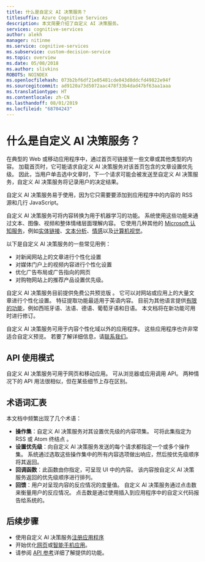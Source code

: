 ```yaml
---
title: 什么是自定义 AI 决策服务？
titlesuffix: Azure Cognitive Services
description: 本文简要介绍了自定义 AI 决策服务。
services: cognitive-services
author: alekh
manager: nitinme
ms.service: cognitive-services
ms.subservice: custom-decision-service
ms.topic: overview
ms.date: 05/08/2018
ms.author: slivkins
ROBOTS: NOINDEX
ms.openlocfilehash: 073b2bf6df21e05481cde043d8ddcfd49822e94f
ms.sourcegitcommit: ad9120a73d5072aac478f33b4dad47bf63aa1aaa
ms.translationtype: HT
ms.contentlocale: zh-CN
ms.lasthandoff: 08/01/2019
ms.locfileid: "68704243"
---
```

# <a name="what-is-custom-decision-service"></a>什么是自定义 AI 决策服务？

在典型的 Web 或移动应用程序中，通过首页可链接至一些文章或其他类型的内容。 加载首页时，它可能请求自定义 AI 决策服务对该首页包含的文章设置优先级。 因此，当用户单击选中文章时，下一个请求可能会被发送至自定义 AI 决策服务，自定义 AI 决策服务将记录用户的决定结果。

自定义 AI 决策服务易于使用，因为它只需要要添加到应用程序中的内容的 RSS 源和几行 JavaScript。

自定义 AI 决策服务可将内容转换为用于机器学习的功能。 系统使用这些功能来通过文本、图像、视频和整体情绪层面理解内容。 它使用几种其他的 [Microsoft 认知服务](https://www.microsoft.com/cognitive-services)，例如[实体链接](../entitylinking/home.md)、[文本分析](../text-analytics/overview.md)、[情感](../emotion/home.md)以及[计算机视觉](../computer-vision/home.md)。

以下是自定义 AI 决策服务的一些常见用例：

* 对新闻网站上的文章进行个性化设置
* 对媒体门户上的视频内容进行个性化设置
* 优化广告布局或广告指向的网页
* 对购物网站上的推荐产品设置优先级。

自定义 AI 决策服务目前提供免费公共预览版  。 它可以对网站或应用上的大量文章进行个性化设置。 特征提取功能最适用于英语内容。 目前为其他语言提供[有限的功能](../text-analytics/overview.md)，例如西班牙语、法语、德语、葡萄牙语和日语。 本文档将在新功能可用时进行修订。

自定义 AI 决策服务可用于内容个性化域以外的应用程序。 这些应用程序也许非常适合自定义预览。 若要了解详细信息，请[联系我们](https://azure.microsoft.com/overview/sales-number/)。

## <a name="api-usage-modes"></a>API 使用模式

自定义 AI 决策服务可用于网页和移动应用。 可从浏览器或应用调用 API。 两种情况下的 API 用法很相似，但在某些细节上存在区别。

## <a name="glossary-of-terms"></a>术语词汇表

本文档中频繁出现了几个术语：

* **操作集**：自定义 AI 决策服务对其设置优先级的内容项集。 可将此集指定为 RSS 或 Atom 终结点   。
* **设置优先级**：向自定义 AI 决策服务发送的每个请求都指定一个或多个操作集。 系统通过选取这些操作集中的所有内容选项做出响应，然后按优先级顺序将其返回。
* **回调函数**：此函数由你指定，可呈现 UI 中的内容。 该内容按自定义 AI 决策服务返回的优先级顺序进行排列。
* **回馈**：用户对呈现内容的反应情况的度量值。 自定义 AI 决策服务通过点击数来衡量用户的反应情况。 点击数是通过使用插入到应用程序中的自定义代码报告给系统的。

## <a name="next-steps"></a>后续步骤

* 使用自定义 AI 决策服务[注册应用程序](custom-decision-service-get-started-register.md)
* 开始优化[网页](custom-decision-service-get-started-browser.md)或[智能手机应用](custom-decision-service-get-started-app.md)。
* 请参阅 [API 参考](custom-decision-service-api-reference.md)详细了解提供的功能。
